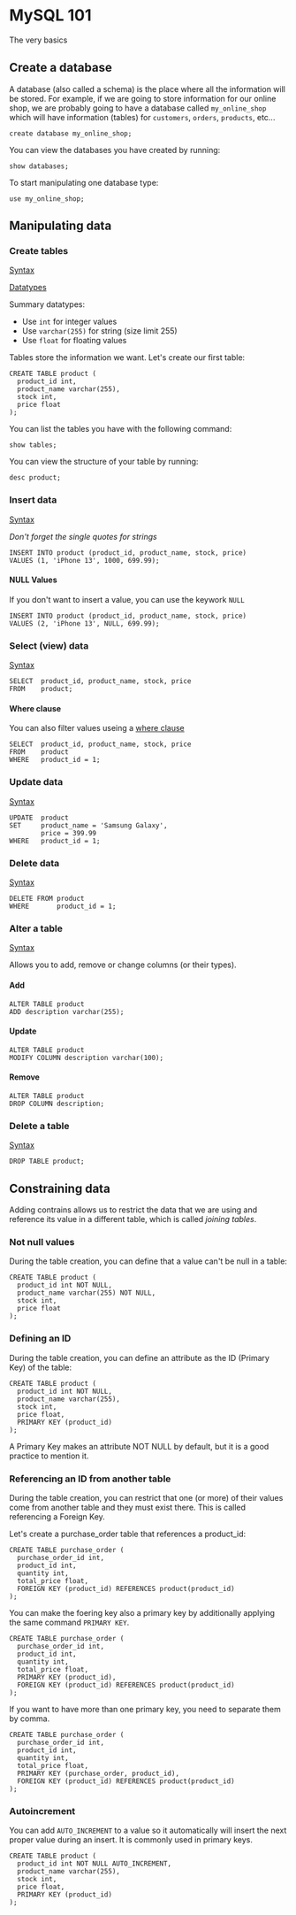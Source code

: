 # MySQL 101

The very basics

## Create a database

A database (also called a schema) is the place where all the information will be stored. For example, if we are going to store information for our online shop, we are probably going to have a database called `my_online_shop` which will have information (tables) for `customers`, `orders`, `products`, etc...

`create database my_online_shop;`

You can view the databases you have created by running:

`show databases;`

To start manipulating one database type:

`use my_online_shop;`

## Manipulating data

### Create tables

[Syntax](https://www.w3schools.com/sql/sql_create_table.asp)

[Datatypes](https://www.w3schools.com/sql/sql_datatypes.asp)

Summary datatypes:
- Use `int` for integer values
- Use `varchar(255)` for string (size limit 255)
- Use `float` for floating values

Tables store the information we want. Let's create our first table:

```
CREATE TABLE product (
  product_id int,
  product_name varchar(255),
  stock int,
  price float
);
```

You can list the tables you have with the following command:

`show tables;`

You can view the structure of your table by running:

`desc product;`

### Insert data

[Syntax](https://www.w3schools.com/sql/sql_insert.asp)

*Don't forget the single quotes for strings*

```
INSERT INTO product (product_id, product_name, stock, price)
VALUES (1, 'iPhone 13', 1000, 699.99);
```

#### NULL Values

If you don't want to insert a value, you can use the keywork `NULL`

```
INSERT INTO product (product_id, product_name, stock, price)
VALUES (2, 'iPhone 13', NULL, 699.99);
```

### Select (view) data

[Syntax](https://www.w3schools.com/sql/sql_select.asp)

```
SELECT  product_id, product_name, stock, price
FROM    product;
```

#### Where clause

You can also filter values useing a [where clause](https://www.w3schools.com/sql/sql_where.asp)

```
SELECT  product_id, product_name, stock, price
FROM    product
WHERE   product_id = 1;
```

### Update data

[Syntax](https://www.w3schools.com/sql/sql_update.asp)

```
UPDATE  product
SET     product_name = 'Samsung Galaxy',
        price = 399.99
WHERE   product_id = 1;
```

### Delete data

[Syntax](https://www.w3schools.com/sql/sql_delete.asp)

```
DELETE FROM product
WHERE       product_id = 1;
```

### Alter a table

[Syntax](https://www.w3schools.com/sql/sql_alter.asp)

Allows you to add, remove or change columns (or their types).

#### Add

```
ALTER TABLE product
ADD description varchar(255);
```

#### Update

```
ALTER TABLE product
MODIFY COLUMN description varchar(100);
```

#### Remove

```
ALTER TABLE product
DROP COLUMN description;
```

### Delete a table

[Syntax](https://www.w3schools.com/sql/sql_drop_table.asp)

```
DROP TABLE product;
```

## Constraining data

Adding contrains allows us to restrict the data that we are using and reference its value in a different table, which is called *joining tables*.

### Not null values

During the table creation, you can define that a value can't be null in a table:

```
CREATE TABLE product (
  product_id int NOT NULL,
  product_name varchar(255) NOT NULL,
  stock int,
  price float
);
```

### Defining an ID

During the table creation, you can define an attribute as the ID (Primary Key) of the table:

```
CREATE TABLE product (
  product_id int NOT NULL,
  product_name varchar(255),
  stock int,
  price float,
  PRIMARY KEY (product_id)
);
```

A Primary Key makes an attribute NOT NULL by default, but it is a good practice to mention it.

### Referencing an ID from another table

During the table creation, you can restrict that one (or more) of their values come from another table and they must exist there. This is called referencing a Foreign Key.

Let's create a purchase_order table that references a product_id:

```
CREATE TABLE purchase_order (
  purchase_order_id int,
  product_id int,
  quantity int,
  total_price float,
  FOREIGN KEY (product_id) REFERENCES product(product_id)
);
```

You can make the foering key also a primary key by additionally applying the same command `PRIMARY KEY`.

```
CREATE TABLE purchase_order (
  purchase_order_id int,
  product_id int,
  quantity int,
  total_price float,
  PRIMARY KEY (product_id),
  FOREIGN KEY (product_id) REFERENCES product(product_id)
);
```

If you want to have more than one primary key, you need to separate them by comma.


```
CREATE TABLE purchase_order (
  purchase_order_id int,
  product_id int,
  quantity int,
  total_price float,
  PRIMARY KEY (purchase_order, product_id),
  FOREIGN KEY (product_id) REFERENCES product(product_id)
);
```

### Autoincrement

You can add `AUTO_INCREMENT` to a value so it automatically will insert the next proper value during an insert. It is commonly used in primary keys.

```
CREATE TABLE product (
  product_id int NOT NULL AUTO_INCREMENT,
  product_name varchar(255),
  stock int,
  price float,
  PRIMARY KEY (product_id)
);
```
